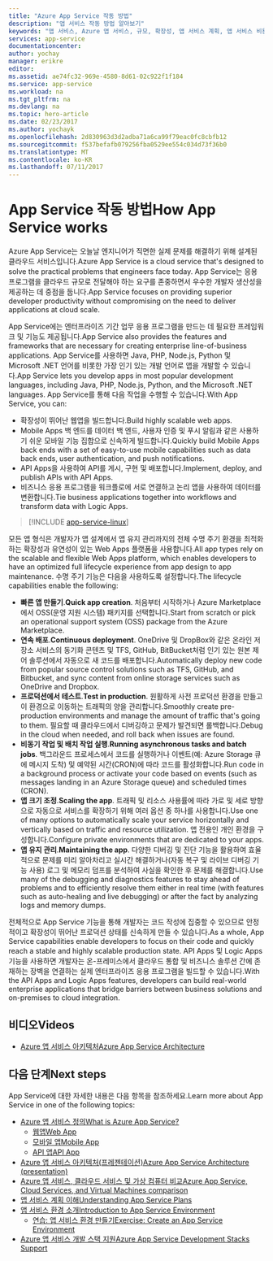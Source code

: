 ```yaml
---
title: "Azure App Service 작동 방법"
description: "앱 서비스 작동 방법 알아보기"
keywords: "앱 서비스, Azure 앱 서비스, 규모, 확장성, 앱 서비스 계획, 앱 서비스 비용"
services: app-service
documentationcenter: 
author: yochay
manager: erikre
editor: 
ms.assetid: ae74fc32-969e-4580-8d61-02c922f1f184
ms.service: app-service
ms.workload: na
ms.tgt_pltfrm: na
ms.devlang: na
ms.topic: hero-article
ms.date: 02/23/2017
ms.author: yochayk
ms.openlocfilehash: 2d830963d3d2adba71a6ca99f79eac0fc8cbfb12
ms.sourcegitcommit: f537befafb079256fba0529ee554c034d73f36b0
ms.translationtype: MT
ms.contentlocale: ko-KR
ms.lasthandoff: 07/11/2017
---
```

# <a name="how-app-service-works"></a><span data-ttu-id="924ce-104">App Service 작동 방법</span><span class="sxs-lookup"><span data-stu-id="924ce-104">How App Service works</span></span>
<span data-ttu-id="924ce-105">Azure App Service는 오늘날 엔지니어가 직면한 실제 문제를 해결하기 위해 설계된 클라우드 서비스입니다.</span><span class="sxs-lookup"><span data-stu-id="924ce-105">Azure App Service is a cloud service that's designed to solve the practical problems that engineers face today.</span></span>
<span data-ttu-id="924ce-106">App Service는 응용 프로그램을 클라우드 규모로 전달해야 하는 요구를 존중하면서 우수한 개발자 생산성을 제공하는 데 중점을 둡니다.</span><span class="sxs-lookup"><span data-stu-id="924ce-106">App Service focuses on providing superior developer productivity without compromising on the need to deliver applications at cloud scale.</span></span> 

<span data-ttu-id="924ce-107">App Service에는 엔터프라이즈 기간 업무 응용 프로그램을 만드는 데 필요한 프레임워크 및 기능도 제공됩니다.</span><span class="sxs-lookup"><span data-stu-id="924ce-107">App Service also provides the features and frameworks that are necessary for creating enterprise line-of-business applications.</span></span> <span data-ttu-id="924ce-108">App Service를 사용하면 Java, PHP, Node.js, Python 및 Microsoft .NET 언어를 비롯한 가장 인기 있는 개발 언어로 앱을 개발할 수 있습니다.</span><span class="sxs-lookup"><span data-stu-id="924ce-108">App Service lets you develop apps in most popular development languages, including Java, PHP, Node.js, Python, and the Microsoft .NET languages.</span></span> <span data-ttu-id="924ce-109">App Service를 통해 다음 작업을 수행할 수 있습니다.</span><span class="sxs-lookup"><span data-stu-id="924ce-109">With App Service, you can:</span></span>

* <span data-ttu-id="924ce-110">확장성이 뛰어난 웹앱을 빌드합니다.</span><span class="sxs-lookup"><span data-stu-id="924ce-110">Build highly scalable web apps.</span></span>
* <span data-ttu-id="924ce-111">Mobile Apps 백 엔드를 데이터 백 엔드, 사용자 인증 및 푸시 알림과 같은 사용하기 쉬운 모바일 기능 집합으로 신속하게 빌드합니다.</span><span class="sxs-lookup"><span data-stu-id="924ce-111">Quickly build Mobile Apps back ends with a set of easy-to-use mobile capabilities such as data back ends, user authentication, and push notifications.</span></span>
* <span data-ttu-id="924ce-112">API Apps을 사용하여 API를 게시, 구현 및 배포합니다.</span><span class="sxs-lookup"><span data-stu-id="924ce-112">Implement, deploy, and publish APIs with API Apps.</span></span>
* <span data-ttu-id="924ce-113">비즈니스 응용 프로그램을 워크플로에 서로 연결하고 논리 앱을 사용하여 데이터를 변환합니다.</span><span class="sxs-lookup"><span data-stu-id="924ce-113">Tie business applications together into workflows and transform data with Logic Apps.</span></span>

> [!INCLUDE [app-service-linux](../../includes/app-service-linux.md)]
> 
> 

<span data-ttu-id="924ce-114">모든 앱 형식은 개발자가 앱 설계에서 앱 유지 관리까지의 전체 수명 주기 환경을 최적화하는 확장성과 유연성이 있는 Web Apps 플랫폼을 사용합니다.</span><span class="sxs-lookup"><span data-stu-id="924ce-114">All app types rely on the scalable and flexible Web Apps platform, which enables developers to have an optimized full lifecycle experience from app design to app maintenance.</span></span> <span data-ttu-id="924ce-115">수명 주기 기능은 다음을 사용하도록 설정합니다.</span><span class="sxs-lookup"><span data-stu-id="924ce-115">The lifecycle capabilities enable the following:</span></span>

* <span data-ttu-id="924ce-116">**빠른 앱 만들기**.</span><span class="sxs-lookup"><span data-stu-id="924ce-116">**Quick app creation**.</span></span> <span data-ttu-id="924ce-117">처음부터 시작하거나 Azure Marketplace에서 OSS(운영 지원 시스템) 패키지를 선택합니다.</span><span class="sxs-lookup"><span data-stu-id="924ce-117">Start from scratch or pick an operational support system (OSS) package from the Azure Marketplace.</span></span>
* <span data-ttu-id="924ce-118">**연속 배포**.</span><span class="sxs-lookup"><span data-stu-id="924ce-118">**Continuous deployment**.</span></span> <span data-ttu-id="924ce-119">OneDrive 및 DropBox와 같은 온라인 저장소 서비스의 동기화 콘텐츠 및 TFS, GitHub, BitBucket처럼 인기 있는 원본 제어 솔루션에서 자동으로 새 코드를 배포합니다.</span><span class="sxs-lookup"><span data-stu-id="924ce-119">Automatically deploy new code from popular source control solutions such as TFS, GitHub, and Bitbucket, and sync content from online storage services such as OneDrive and Dropbox.</span></span>
* <span data-ttu-id="924ce-120">**프로덕션에서 테스트**.</span><span class="sxs-lookup"><span data-stu-id="924ce-120">**Test in production**.</span></span> <span data-ttu-id="924ce-121">원활하게 사전 프로덕션 환경을 만들고 이 환경으로 이동하는 트래픽의 양을 관리합니다.</span><span class="sxs-lookup"><span data-stu-id="924ce-121">Smoothly create pre-production environments and manage the amount of traffic that's going to them.</span></span> <span data-ttu-id="924ce-122">필요할 때 클라우드에서 디버깅하고 문제가 발견되면 롤백합니다.</span><span class="sxs-lookup"><span data-stu-id="924ce-122">Debug in the cloud when needed, and roll back when issues are found.</span></span>
* <span data-ttu-id="924ce-123">**비동기 작업 및 배치 작업 실행**.</span><span class="sxs-lookup"><span data-stu-id="924ce-123">**Running asynchronous tasks and batch jobs**.</span></span> <span data-ttu-id="924ce-124">백그라운드 프로세스에서 코드를 실행하거나 이벤트(예: Azure Storage 큐에 메시지 도착) 및 예약된 시간(CRON)에 따라 코드를 활성화합니다.</span><span class="sxs-lookup"><span data-stu-id="924ce-124">Run code in a background process or activate your code based on events (such as messages landing in an Azure Storage queue) and scheduled times (CRON).</span></span>
* <span data-ttu-id="924ce-125">**앱 크기 조정**.</span><span class="sxs-lookup"><span data-stu-id="924ce-125">**Scaling the app**.</span></span> <span data-ttu-id="924ce-126">트래픽 및 리소스 사용률에 따라 가로 및 세로 방향으로 자동으로 서비스를 확장하기 위해 여러 옵션 중 하나를 사용합니다.</span><span class="sxs-lookup"><span data-stu-id="924ce-126">Use one of many options to automatically scale your service horizontally and vertically based on traffic and resource utilization.</span></span> <span data-ttu-id="924ce-127">앱 전용인 개인 환경을 구성합니다.</span><span class="sxs-lookup"><span data-stu-id="924ce-127">Configure private environments that are dedicated to your apps.</span></span>   
* <span data-ttu-id="924ce-128">**앱 유지 관리**.</span><span class="sxs-lookup"><span data-stu-id="924ce-128">**Maintaining the app**.</span></span> <span data-ttu-id="924ce-129">다양한 디버깅 및 진단 기능을 활용하여 효율적으로 문제를 미리 알아차리고 실시간 해결하거나(자동 복구 및 라이브 디버깅 기능 사용) 로그 및 메모리 덤프를 분석하여 사실을 확인한 후 문제를 해결합니다.</span><span class="sxs-lookup"><span data-stu-id="924ce-129">Use many of the debugging and diagnostics features to stay ahead of problems and to efficiently resolve them either in real time (with features such as auto-healing and live debugging) or after the fact by analyzing logs and memory dumps.</span></span>

<span data-ttu-id="924ce-130">전체적으로 App Service 기능을 통해 개발자는 코드 작성에 집중할 수 있으므로 안정적이고 확장성이 뛰어난 프로덕션 상태를 신속하게 만들 수 있습니다.</span><span class="sxs-lookup"><span data-stu-id="924ce-130">As a whole, App Service capabilities enable developers to focus on their code and quickly reach a stable and highly scalable production state.</span></span> <span data-ttu-id="924ce-131">API Apps 및 Logic Apps 기능을 사용하면 개발자는 온-프레미스에서 클라우드 통합 및 비즈니스 솔루션 간에 존재하는 장벽을 연결하는 실제 엔터프라이즈 응용 프로그램을 빌드할 수 있습니다.</span><span class="sxs-lookup"><span data-stu-id="924ce-131">With the API Apps and Logic Apps features, developers can build real-world enterprise applications that bridge barriers between business solutions and on-premises to cloud integration.</span></span> 

## <a name="videos"></a><span data-ttu-id="924ce-132">비디오</span><span class="sxs-lookup"><span data-stu-id="924ce-132">Videos</span></span>
* [<span data-ttu-id="924ce-133">Azure 앱 서비스 아키텍처</span><span class="sxs-lookup"><span data-stu-id="924ce-133">Azure App Service Architecture</span></span>](https://azure.microsoft.com/documentation/videos/why-azure-web-sites-plus-architecture/)

## <a name="next-steps"></a><span data-ttu-id="924ce-134">다음 단계</span><span class="sxs-lookup"><span data-stu-id="924ce-134">Next steps</span></span>

<span data-ttu-id="924ce-135">App Service에 대한 자세한 내용은 다음 항목을 참조하세요.</span><span class="sxs-lookup"><span data-stu-id="924ce-135">Learn more about App Service in one of the following topics:</span></span>

* [<span data-ttu-id="924ce-136">Azure 앱 서비스 정의</span><span class="sxs-lookup"><span data-stu-id="924ce-136">What is Azure App Service?</span></span>](app-service-value-prop-what-is.md)
  * [<span data-ttu-id="924ce-137">웹앱</span><span class="sxs-lookup"><span data-stu-id="924ce-137">Web App</span></span>](../app-service-web/app-service-web-overview.md)
  * [<span data-ttu-id="924ce-138">모바일 앱</span><span class="sxs-lookup"><span data-stu-id="924ce-138">Mobile App</span></span>](../app-service-mobile/app-service-mobile-value-prop.md)
  * [<span data-ttu-id="924ce-139">API 앱</span><span class="sxs-lookup"><span data-stu-id="924ce-139">API App</span></span>](../app-service-api/app-service-api-apps-why-best-platform.md)
* [<span data-ttu-id="924ce-140">Azure 앱 서비스 아키텍처(프레젠테이션)</span><span class="sxs-lookup"><span data-stu-id="924ce-140">Azure App Service Architecture (presentation)</span></span>](http://www.slideshare.net/maartenba/windows-azure-web-sites-things-they-dont-teach-kids-in-school-comunity-day-2013)
* [<span data-ttu-id="924ce-141">Azure 앱 서비스, 클라우드 서비스 및 가상 컴퓨터 비교</span><span class="sxs-lookup"><span data-stu-id="924ce-141">Azure App Service, Cloud Services, and Virtual Machines comparison</span></span>](../app-service-web/choose-web-site-cloud-service-vm.md)
* [<span data-ttu-id="924ce-142">앱 서비스 계획 이해</span><span class="sxs-lookup"><span data-stu-id="924ce-142">Understanding App Service Plans</span></span>](azure-web-sites-web-hosting-plans-in-depth-overview.md)
* [<span data-ttu-id="924ce-143">앱 서비스 환경 소개</span><span class="sxs-lookup"><span data-stu-id="924ce-143">Introduction to App Service Environment</span></span>](../app-service-web/app-service-app-service-environment-intro.md)
  * [<span data-ttu-id="924ce-144">연습: 앱 서비스 환경 만들기</span><span class="sxs-lookup"><span data-stu-id="924ce-144">Exercise: Create an App Service Environment</span></span>](../app-service-web/app-service-web-how-to-create-an-app-service-environment.md)
* [<span data-ttu-id="924ce-145">Azure 앱 서비스 개발 스택 지원</span><span class="sxs-lookup"><span data-stu-id="924ce-145">Azure App Service Development Stacks Support</span></span>](https://azure.microsoft.com/blog/windows-azure-websites-development-stacks-support/)



